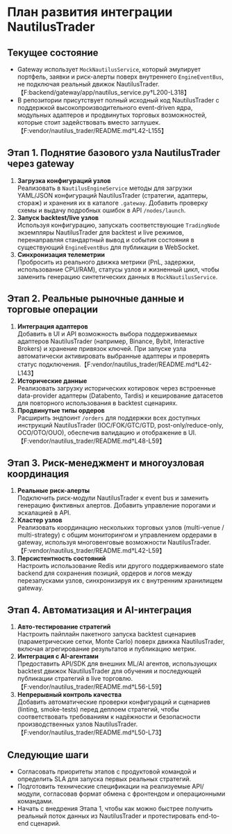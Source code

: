 # План развития интеграции NautilusTrader

## Текущее состояние
- Gateway использует `MockNautilusService`, который эмулирует портфель, заявки и риск-алерты поверх внутреннего `EngineEventBus`, не подключая реальный движок NautilusTrader.【F:backend/gateway/app/nautilus_service.py†L200-L318】
- В репозитории присутствует полный исходный код NautilusTrader с поддержкой высокопроизводительного event-driven ядра, модульных адаптеров и продвинутых торговых возможностей, которые стоит задействовать вместо заглушек.【F:vendor/nautilus_trader/README.md†L42-L155】

## Этап 1. Поднятие базового узла NautilusTrader через gateway
1. **Загрузка конфигураций узлов**  
   Реализовать в `NautilusEngineService` методы для загрузки YAML/JSON конфигураций NautilusTrader (стратегии, адаптеры, стораж) и хранения их в каталоге `.gateway`. Добавить проверку схемы и выдачу подробных ошибок в API `/nodes/launch`.
2. **Запуск backtest/live узлов**  
   Используя конфигурацию, запускать соответствующие `TradingNode` экземпляры NautilusTrader для backtest и live режимов, перенаправляя стандартный вывод и события состояния в существующий `EngineEventBus` для публикации в WebSocket.
3. **Синхронизация телеметрии**  
   Пробросить из реального движка метрики (PnL, задержки, использование CPU/RAM), статусы узлов и жизненный цикл, чтобы заменить генерацию синтетических данных в `MockNautilusService`.

## Этап 2. Реальные рыночные данные и торговые операции
1. **Интеграция адаптеров**  
   Добавить в UI и API возможность выбора поддерживаемых адаптеров NautilusTrader (например, Binance, Bybit, Interactive Brokers) и хранение привязок ключей. При запуске узла автоматически активировать выбранные адаптеры и проверять статус подключения.【F:vendor/nautilus_trader/README.md†L42-L143】
2. **Исторические данные**  
   Реализовать загрузку исторических котировок через встроенные data-provider адаптеры (Databento, Tardis) и кеширование датасетов для повторного использования в backtest сценариях.
3. **Продвинутые типы ордеров**  
   Расширить эндпоинт `/orders` для поддержки всех доступных инструкций NautilusTrader (IOC/FOK/GTC/GTD, post-only/reduce-only, OCO/OTO/OUO), обеспечив валидацию и отображение в UI.【F:vendor/nautilus_trader/README.md†L48-L59】

## Этап 3. Риск-менеджмент и многоузловая координация
1. **Реальные риск-алерты**  
   Подключить риск-модули NautilusTrader к event bus и заменить генерацию фиктивных алертов. Добавить управление порогами и эскалацией в API.
2. **Кластер узлов**  
   Реализовать координацию нескольких торговых узлов (multi-venue / multi-strategy) с общим мониторингом и управлением ордерами в gateway, используя многовенговые возможности NautilusTrader.【F:vendor/nautilus_trader/README.md†L42-L59】
3. **Персистентность состояний**  
   Настроить использование Redis или другого поддерживаемого state backend для сохранения позиций, ордеров и логов между перезапусками узлов, синхронизируя их с внутренним хранилищем gateway.

## Этап 4. Автоматизация и AI-интеграция
1. **Авто-тестирование стратегий**  
   Настроить пайплайн пакетного запуска backtest сценариев (параметрические сетки, Monte Carlo) поверх движка NautilusTrader, включая агрегирование результатов и публикацию метрик.
2. **Интеграция с AI-агентами**  
   Предоставить API/SDK для внешних ML/AI агентов, использующих backtest движок NautilusTrader для обучения и последующей публикации стратегий в live торговлю.【F:vendor/nautilus_trader/README.md†L56-L59】
3. **Непрерывный контроль качества**  
   Добавить автоматические проверки конфигураций и сценариев (linting, smoke-tests) перед деплоем стратегий, чтобы соответствовать требованиям к надёжности и безопасности производственных узлов NautilusTrader.【F:vendor/nautilus_trader/README.md†L50-L73】

## Следующие шаги
- Согласовать приоритеты этапов с продуктовой командой и определить SLA для запуска первых реальных стратегий.
- Подготовить технические спецификации на реализуемые API/модули, согласовав формат обмена с фронтендом и операционными командами.
- Начать с внедрения Этапа 1, чтобы как можно быстрее получить реальный поток данных из NautilusTrader и протестировать end-to-end сценарий.

